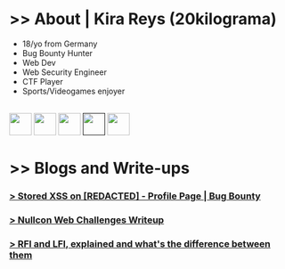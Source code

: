 # >> About | Kira Reys (20kilograma)

<ul>
  <li>18/yo from Germany</li>
  <li>Bug Bounty Hunter</li>
  <li>Web Dev</li>
  <li>Web Security Engineer</li>
  <li>CTF Player</li>
  <li>Sports/Videogames enjoyer</li>
  <br>
</ul>
<a target="_blank" href="https://hackerone.com/20kilograma?type=user"><img width=40 height=40 src="https://images.crunchbase.com/image/upload/c_lpad,f_auto,q_auto:eco,dpr_1/dgsrzgjf4paklpbom6uj"></a>
<a target="_blank" href="https://twitter.com/kirareysV2"><img width=40 height=40 src="https://static.dezeen.com/uploads/2023/07/x-logo-twitter-elon-musk_dezeen_2364_col_0.jpg"></a>
<a target="_blank" href="https://app.intigriti.com/researcher/profile/0xkira"><img width=40 height=40 src="https://pbs.twimg.com/media/D70adQEXoAsh19Q.jpg"></a>
<a target="_blank" href=""><img width=40 height=40 src="https://logodix.com/logo/64439.png"></a>
<a target="_blank" href="https://leetcode.com/20kilograma/"><img width=40 height=40 src="https://upload.wikimedia.org/wikipedia/commons/8/8e/LeetCode_Logo_1.png"></a>

# >> Blogs and Write-ups

### <a href="stored-xss-0"> > Stored XSS on [REDACTED] - Profile Page | Bug Bounty </a>
### <a href="nullcon-writeup"> > Nullcon Web Challenges Writeup </a>
### <a href="rfi-lfi"> > RFI and LFI, explained and what's the difference between them </a>
